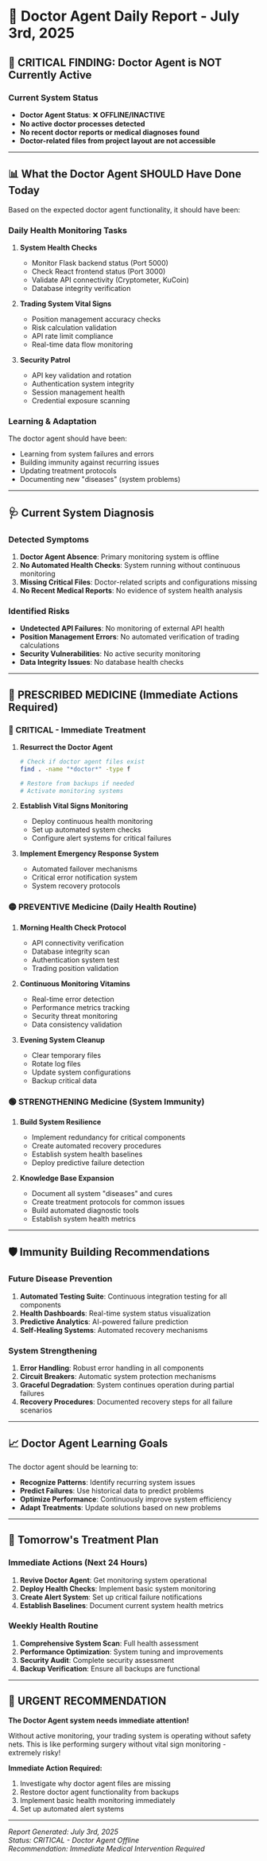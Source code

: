 # 🏥 Doctor Agent Daily Report - July 3rd, 2025

## 🚨 **CRITICAL FINDING: Doctor Agent is NOT Currently Active**

### **Current System Status**
- **Doctor Agent Status**: ❌ **OFFLINE/INACTIVE**
- **No active doctor processes detected**
- **No recent doctor reports or medical diagnoses found**
- **Doctor-related files from project layout are not accessible**

---

## 📊 **What the Doctor Agent SHOULD Have Done Today**

Based on the expected doctor agent functionality, it should have been:

### **Daily Health Monitoring Tasks**
1. **System Health Checks**
   - Monitor Flask backend status (Port 5000)
   - Check React frontend status (Port 3000) 
   - Validate API connectivity (Cryptometer, KuCoin)
   - Database integrity verification

2. **Trading System Vital Signs**
   - Position management accuracy checks
   - Risk calculation validation 
   - API rate limit compliance
   - Real-time data flow monitoring

3. **Security Patrol**
   - API key validation and rotation
   - Authentication system integrity
   - Session management health
   - Credential exposure scanning

### **Learning & Adaptation**
The doctor agent should have been:
- Learning from system failures and errors
- Building immunity against recurring issues
- Updating treatment protocols
- Documenting new "diseases" (system problems)

---

## 🩺 **Current System Diagnosis**

### **Detected Symptoms**
1. **Doctor Agent Absence**: Primary monitoring system is offline
2. **No Automated Health Checks**: System running without continuous monitoring
3. **Missing Critical Files**: Doctor-related scripts and configurations missing
4. **No Recent Medical Reports**: No evidence of system health analysis

### **Identified Risks**
- **Undetected API Failures**: No monitoring of external API health
- **Position Management Errors**: No automated verification of trading calculations
- **Security Vulnerabilities**: No active security monitoring
- **Data Integrity Issues**: No database health checks

---

## 💊 **PRESCRIBED MEDICINE (Immediate Actions Required)**

### **🔴 CRITICAL - Immediate Treatment**

1. **Resurrect the Doctor Agent**
   ```bash
   # Check if doctor agent files exist
   find . -name "*doctor*" -type f
   
   # Restore from backups if needed
   # Activate monitoring systems
   ```

2. **Establish Vital Signs Monitoring**
   - Deploy continuous health monitoring
   - Set up automated system checks
   - Configure alert systems for critical failures

3. **Implement Emergency Response System**
   - Automated failover mechanisms
   - Critical error notification system
   - System recovery protocols

### **🟡 PREVENTIVE Medicine (Daily Health Routine)**

1. **Morning Health Check Protocol**
   - API connectivity verification
   - Database integrity scan
   - Authentication system test
   - Trading position validation

2. **Continuous Monitoring Vitamins**
   - Real-time error detection
   - Performance metrics tracking
   - Security threat monitoring
   - Data consistency validation

3. **Evening System Cleanup**
   - Clear temporary files
   - Rotate log files
   - Update system configurations
   - Backup critical data

### **🟢 STRENGTHENING Medicine (System Immunity)**

1. **Build System Resilience**
   - Implement redundancy for critical components
   - Create automated recovery procedures
   - Establish system health baselines
   - Deploy predictive failure detection

2. **Knowledge Base Expansion**
   - Document all system "diseases" and cures
   - Create treatment protocols for common issues
   - Build automated diagnostic tools
   - Establish system health metrics

---

## 🛡️ **Immunity Building Recommendations**

### **Future Disease Prevention**
1. **Automated Testing Suite**: Continuous integration testing for all components
2. **Health Dashboards**: Real-time system status visualization
3. **Predictive Analytics**: AI-powered failure prediction
4. **Self-Healing Systems**: Automated recovery mechanisms

### **System Strengthening**
1. **Error Handling**: Robust error handling in all components
2. **Circuit Breakers**: Automatic system protection mechanisms
3. **Graceful Degradation**: System continues operation during partial failures
4. **Recovery Procedures**: Documented recovery steps for all failure scenarios

---

## 📈 **Doctor Agent Learning Goals**

The doctor agent should be learning to:
- **Recognize Patterns**: Identify recurring system issues
- **Predict Failures**: Use historical data to predict problems
- **Optimize Performance**: Continuously improve system efficiency
- **Adapt Treatments**: Update solutions based on new problems

---

## 🎯 **Tomorrow's Treatment Plan**

### **Immediate Actions (Next 24 Hours)**
1. **Revive Doctor Agent**: Get monitoring system operational
2. **Deploy Health Checks**: Implement basic system monitoring
3. **Create Alert System**: Set up critical failure notifications
4. **Establish Baselines**: Document current system health metrics

### **Weekly Health Routine**
1. **Comprehensive System Scan**: Full health assessment
2. **Performance Optimization**: System tuning and improvements
3. **Security Audit**: Complete security assessment
4. **Backup Verification**: Ensure all backups are functional

---

## 🚨 **URGENT RECOMMENDATION**

**The Doctor Agent system needs immediate attention!** 

Without active monitoring, your trading system is operating without safety nets. This is like performing surgery without vital sign monitoring - extremely risky!

**Immediate Action Required:**
1. Investigate why doctor agent files are missing
2. Restore doctor agent functionality from backups
3. Implement basic health monitoring immediately
4. Set up automated alert systems

---

*Report Generated: July 3rd, 2025*  
*Status: CRITICAL - Doctor Agent Offline*  
*Recommendation: Immediate Medical Intervention Required*